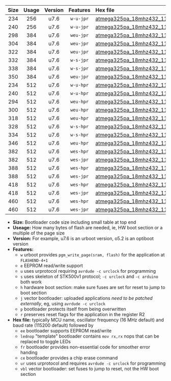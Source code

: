 |Size|Usage|Version|Features|Hex file|
|:-:|:-:|:-:|:-:|:--|
|234|256|u7.6|`w-u-jpr`|[atmega325pa_18mhz432_115200bps_ur_vbl.hex](https://raw.githubusercontent.com/stefanrueger/urboot/main//atmega325pa_18mhz432_115200bps_ur_vbl.hex)|
|240|256|u7.6|`w-u-jpr`|[atmega325pa_18mhz432_115200bps_lednop_ur_vbl.hex](https://raw.githubusercontent.com/stefanrueger/urboot/main//atmega325pa_18mhz432_115200bps_lednop_ur_vbl.hex)|
|298|384|u7.6|`weu-jpr`|[atmega325pa_18mhz432_115200bps_ee_ur_vbl.hex](https://raw.githubusercontent.com/stefanrueger/urboot/main//atmega325pa_18mhz432_115200bps_ee_ur_vbl.hex)|
|304|384|u7.6|`weu-jpr`|[atmega325pa_18mhz432_115200bps_ee_lednop_ur_vbl.hex](https://raw.githubusercontent.com/stefanrueger/urboot/main//atmega325pa_18mhz432_115200bps_ee_lednop_ur_vbl.hex)|
|322|384|u7.6|`weu-jpr`|[atmega325pa_18mhz432_115200bps_ee_lednop_fr_ur_vbl.hex](https://raw.githubusercontent.com/stefanrueger/urboot/main//atmega325pa_18mhz432_115200bps_ee_lednop_fr_ur_vbl.hex)|
|332|384|u7.6|`w-s-jpr`|[atmega325pa_18mhz432_115200bps_vbl.hex](https://raw.githubusercontent.com/stefanrueger/urboot/main//atmega325pa_18mhz432_115200bps_vbl.hex)|
|338|384|u7.6|`w-s-jpr`|[atmega325pa_18mhz432_115200bps_lednop_vbl.hex](https://raw.githubusercontent.com/stefanrueger/urboot/main//atmega325pa_18mhz432_115200bps_lednop_vbl.hex)|
|350|384|u7.6|`weu-jpr`|[atmega325pa_18mhz432_115200bps_ee_lednop_fr_ce_ur_vbl.hex](https://raw.githubusercontent.com/stefanrueger/urboot/main//atmega325pa_18mhz432_115200bps_ee_lednop_fr_ce_ur_vbl.hex)|
|234|512|u7.6|`w-u-hpr`|[atmega325pa_18mhz432_115200bps_ur.hex](https://raw.githubusercontent.com/stefanrueger/urboot/main//atmega325pa_18mhz432_115200bps_ur.hex)|
|240|512|u7.6|`w-u-hpr`|[atmega325pa_18mhz432_115200bps_lednop_ur.hex](https://raw.githubusercontent.com/stefanrueger/urboot/main//atmega325pa_18mhz432_115200bps_lednop_ur.hex)|
|294|512|u7.6|`weu-hpr`|[atmega325pa_18mhz432_115200bps_ee_ur.hex](https://raw.githubusercontent.com/stefanrueger/urboot/main//atmega325pa_18mhz432_115200bps_ee_ur.hex)|
|300|512|u7.6|`weu-hpr`|[atmega325pa_18mhz432_115200bps_ee_lednop_ur.hex](https://raw.githubusercontent.com/stefanrueger/urboot/main//atmega325pa_18mhz432_115200bps_ee_lednop_ur.hex)|
|318|512|u7.6|`weu-hpr`|[atmega325pa_18mhz432_115200bps_ee_lednop_fr_ur.hex](https://raw.githubusercontent.com/stefanrueger/urboot/main//atmega325pa_18mhz432_115200bps_ee_lednop_fr_ur.hex)|
|328|512|u7.6|`w-s-hpr`|[atmega325pa_18mhz432_115200bps.hex](https://raw.githubusercontent.com/stefanrueger/urboot/main//atmega325pa_18mhz432_115200bps.hex)|
|334|512|u7.6|`w-s-hpr`|[atmega325pa_18mhz432_115200bps_lednop.hex](https://raw.githubusercontent.com/stefanrueger/urboot/main//atmega325pa_18mhz432_115200bps_lednop.hex)|
|346|512|u7.6|`weu-hpr`|[atmega325pa_18mhz432_115200bps_ee_lednop_fr_ce_ur.hex](https://raw.githubusercontent.com/stefanrueger/urboot/main//atmega325pa_18mhz432_115200bps_ee_lednop_fr_ce_ur.hex)|
|382|512|u7.6|`wes-hpr`|[atmega325pa_18mhz432_115200bps_ee.hex](https://raw.githubusercontent.com/stefanrueger/urboot/main//atmega325pa_18mhz432_115200bps_ee.hex)|
|382|512|u7.6|`wes-jpr`|[atmega325pa_18mhz432_115200bps_ee_vbl.hex](https://raw.githubusercontent.com/stefanrueger/urboot/main//atmega325pa_18mhz432_115200bps_ee_vbl.hex)|
|388|512|u7.6|`wes-hpr`|[atmega325pa_18mhz432_115200bps_ee_lednop.hex](https://raw.githubusercontent.com/stefanrueger/urboot/main//atmega325pa_18mhz432_115200bps_ee_lednop.hex)|
|388|512|u7.6|`wes-jpr`|[atmega325pa_18mhz432_115200bps_ee_lednop_vbl.hex](https://raw.githubusercontent.com/stefanrueger/urboot/main//atmega325pa_18mhz432_115200bps_ee_lednop_vbl.hex)|
|418|512|u7.6|`wes-hpr`|[atmega325pa_18mhz432_115200bps_ee_lednop_fr.hex](https://raw.githubusercontent.com/stefanrueger/urboot/main//atmega325pa_18mhz432_115200bps_ee_lednop_fr.hex)|
|418|512|u7.6|`wes-jpr`|[atmega325pa_18mhz432_115200bps_ee_lednop_fr_vbl.hex](https://raw.githubusercontent.com/stefanrueger/urboot/main//atmega325pa_18mhz432_115200bps_ee_lednop_fr_vbl.hex)|
|460|512|u7.6|`wes-hpr`|[atmega325pa_18mhz432_115200bps_ee_lednop_fr_ce.hex](https://raw.githubusercontent.com/stefanrueger/urboot/main//atmega325pa_18mhz432_115200bps_ee_lednop_fr_ce.hex)|
|460|512|u7.6|`wes-jpr`|[atmega325pa_18mhz432_115200bps_ee_lednop_fr_ce_vbl.hex](https://raw.githubusercontent.com/stefanrueger/urboot/main//atmega325pa_18mhz432_115200bps_ee_lednop_fr_ce_vbl.hex)|

- **Size:** Bootloader code size including small table at top end
- **Useage:** How many bytes of flash are needed, ie, HW boot section or a multiple of the page size
- **Version:** For example, u7.6 is an urboot version, o5.2 is an optiboot version
- **Features:**
  + `w` urboot provides `pgm_write_page(sram, flash)` for the application at `FLASHEND-4+1`
  + `e` EEPROM read/write support
  + `u` uses urprotocol requiring `avrdude -c urclock` for programming
  + `s` uses skeleton of STK500v1 protocol; `-c urclock` and `-c arduino` both work
  + `h` hardware boot section: make sure fuses are set for reset to jump to boot section
  + `j` vector bootloader: uploaded applications *need to be patched externally*, eg, using `avrdude -c urclock`
  + `p` bootloader protects itself from being overwritten
  + `r` preserves reset flags for the application in the register R2
- **Hex file:** typically MCU name, oscillator frequency (16 MHz default) and baud rate (115200 default) followed by
  + `ee` bootloader supports EEPROM read/write
  + `lednop` "template" bootloader contains `mov rx,rx` nops that can be replaced to toggle LEDs
  + `fr` bootloader provides non-essential code for smoother error handing
  + `ce` bootloader provides a chip erase command
  + `ur` uses urprotocol and requires `avrdude -c urclock` for programming
  + `vbl` vector bootloader: set fuses to jump to reset, not the HW boot section
